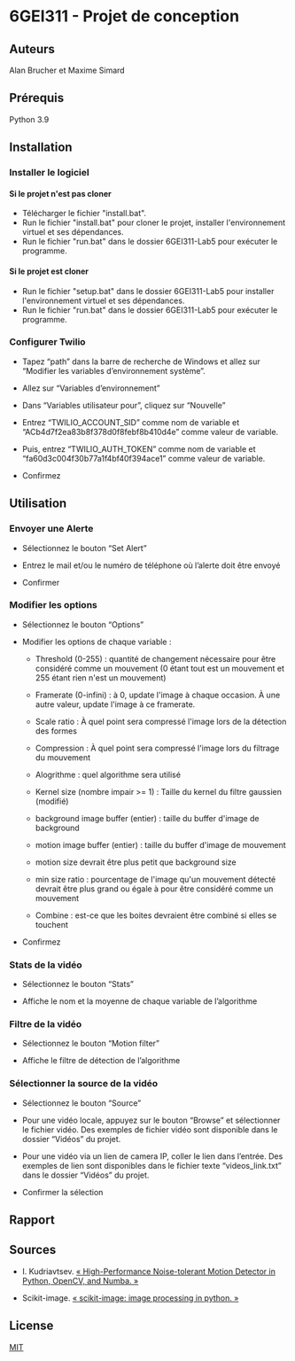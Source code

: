 # 6GEI311 - Projet de conception
## Auteurs
Alan Brucher et Maxime Simard

## Prérequis
Python 3.9

## Installation

### Installer le logiciel

#### Si le projet n'est pas cloner
- Télécharger le fichier "install.bat".
- Run le fichier "install.bat" pour cloner le projet, installer l'environnement virtuel et ses dépendances.
- Run le fichier "run.bat" dans le dossier 6GEI311-Lab5 pour exécuter le programme.

#### Si le projet est cloner
- Run le fichier "setup.bat" dans le dossier 6GEI311-Lab5 pour installer l'environnement virtuel et ses dépendances.
- Run le fichier "run.bat" dans le dossier 6GEI311-Lab5 pour exécuter le programme.

### Configurer Twilio 

- Tapez “path” dans la barre de recherche de Windows et allez sur “Modifier les variables d’environnement système”. 

- Allez sur “Variables d’environnement” 

- Dans “Variables utilisateur pour”, cliquez sur “Nouvelle” 

- Entrez “TWILIO_ACCOUNT_SID” comme nom de variable et “ACb4d7f2ea83b8f378d0f8febf8b410d4e” comme valeur de variable. 

- Puis, entrez “TWILIO_AUTH_TOKEN” comme nom de variable et “fa60d3c004f30b77a1f4bf40f394ace1” comme valeur de variable. 

- Confirmez 

## Utilisation

### Envoyer une Alerte 

- Sélectionnez le bouton “Set Alert” 

- Entrez le mail et/ou le numéro de téléphone où l’alerte doit être envoyé 

- Confirmer 

### Modifier les options 

- Sélectionnez le bouton “Options” 

- Modifier les options de chaque variable : 

  - Threshold (0-255) : quantité de changement nécessaire pour être considéré comme un mouvement (0 étant tout est un mouvement et 255 étant rien n'est un mouvement) 

  - Framerate (0-infini) : à 0, update l'image à chaque occasion. À une autre valeur, update l'image à ce framerate. 

  - Scale ratio : À quel point sera compressé l'image lors de la détection des formes 

  - Compression : À quel point sera compressé l'image lors du filtrage du mouvement 

  - Alogrithme : quel algorithme sera utilisé 

  - Kernel size (nombre impair >= 1) : Taille du kernel du filtre gaussien (modifié) 

  - background image buffer (entier) : taille du buffer d'image de background 

  - motion image buffer (entier) : taille du buffer d'image de mouvement 

  - motion size devrait être plus petit que background size 

  - min size ratio : pourcentage de l'image qu'un mouvement détecté devrait être plus grand ou égale à pour être considéré comme un mouvement 

  - Combine : est-ce que les boites devraient être combiné si elles se touchent 

- Confirmez 

### Stats de la vidéo 

- Sélectionnez le bouton “Stats” 

- Affiche le nom et la moyenne de chaque variable de l’algorithme 

### Filtre de la vidéo 

- Sélectionnez le bouton “Motion filter” 

- Affiche le filtre de détection de l’algorithme 

### Sélectionner la source de la vidéo 

- Sélectionnez le bouton “Source” 

- Pour une vidéo locale, appuyez sur le bouton “Browse” et sélectionner le fichier vidéo. Des exemples de fichier vidéo sont disponible dans le dossier “Vidéos” du projet. 

- Pour une vidéo via un lien de camera IP, coller le lien dans l’entrée. Des exemples de lien sont disponibles dans le fichier texte “videos_link.txt” dans le dossier “Vidéos” du projet. 

- Confirmer la sélection 

## Rapport

## Sources

- I. Kudriavtsev. [« High-Performance Noise-tolerant Motion Detector in Python, OpenCV, and Numba. »](https://bitworks.software/en/high-speed-movement-detector-opencv-numba-numpy-python.html)

- Scikit-image. [« scikit-image: image processing in python. »](https://scikit-image.org/)

## License
[MIT](https://choosealicense.com/licenses/mit/)
